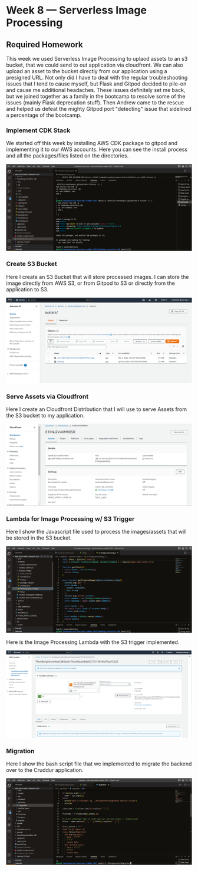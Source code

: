 # Week 8 — Serverless Image Processing

## Required Homework
This week we used Serverless Image Processing to uplaod assets to an s3 bucket, that we could send to out application via cloudfront. We can also upload an asset to the bucket directly from our application using a presigned URL. Not only did I have to deal with the regular troubleshooting issues that I tend to cause myself, but Flask and Gitpod decided to pile-on and cause me additional headaches. These issues definitely set me back, but we joined together as a family in the bootcamp to resolve some of the issues (mainly Flask deprecation stuff). Then Andrew came to the rescue and helped us defeat the mighty Gitpod port "detecting" issue that sidelined a percentage of the bootcamp.

### Implement CDK Stack 
We started off this week by installing AWS CDK package to gitpod and implementing it to our AWS accounts. Here you can see the install process and all the packages/files listed on the directories.  

![screenshot of CDK Implementation](assets/implement-CDK-stack.png)

### Create S3 Bucket 
Here I create an S3 Bucket that will store processed images. I can store the image directly from AWS S3, or from Gitpod to S3 or directly from the application to S3.

![Screenshot of S3 Bucket](assets/S3-bucket.png)

### Serve Assets via Cloudfront 
Here I create an Cloudfront Distribution that I will use to serve Assets from the S3 bucket to my application.

![Screenshot of Cloudfront Distribution](assets/Cloudfront.png)

### Lambda for Image Processing w/ S3 Trigger 
Here I show the Javascript file used to process the images/assets that will be stored in the S3 bucket.

![Screenshot of S3 image processing JS](assets/S3-image-processing-javascript.png)


Here is the Image Processing Lambda with the S3 trigger implemented.

![Screenshot of Lamdba with S3 Trigger](assets/image-processing-lambda.png)

### Migration
Here I show the bash script file that we implemented to migrate the backend over to the Cruddur application.

![Screenshot of Backend Migration](assets/migration.png)
